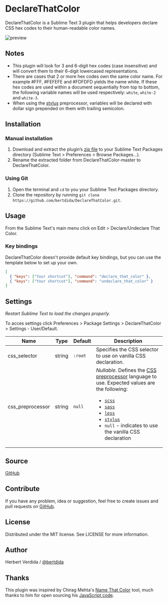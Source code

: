 # DeclareThatColor

DeclareThatColor is a Sublime Text 3 plugin that helps developers declare CSS hex codes to their human-readable color names.

![preview](https://github.com/bertdida/DeclareThatColor/blob/master/img/preview.gif?raw=true)

## Notes

- This plugin will look for 3 and 6-digit hex codes (case insensitive) and will convert them to their 6-digit lowercased representations.
- There are cases that 2 or more hex codes own the same color name. For example #FFF, #FEFEFE and #FDFDFD yields the name white. If these hex codes are used within a document sequentially from top to bottom, the following variable names will be used respectively: `white`, `white-2` and `white-3`.
- When using the [stylus](http://stylus-lang.com/) preprocessor, variables will be declared with dollar sign prepended on them with trailing semicolon.

## Installation

### Manual installation

1. Download and extract the plugin’s [zip file](https://github.com/bertdida/DeclareThatColor/archive/master.zip) to your Sublime Text Packages directory (Sublime Text > Preferences > Browse Packages...).
2. Rename the extracted folder from DeclareThatColor-master to DeclareThatColor.

### Using Git

1. Open the terminal and `cd` to you your Sublime Text Packages directory.
2. Clone the repository by running `git clone https://github.com/bertdida/DeclareThatColor.git`.

## Usage

From the Sublime Text's main menu click on Edit > Declare/Undeclare That Color.

### Key bindings

DeclareThatColor doesn't provide default key bindings, but you can use the template below to set up your own.

```json
[
  { "keys": ["Your shortcut"], "command": "declare_that_color" },
  { "keys": ["Your shortcut"], "command": "undeclare_that_color" }
]
```

## Settings

_Restart Sublime Text to load the changes properly._

To acces settings click Preferences > Package Settings > DeclareThatColor > Settings - User/Default.

| Name             | Type   | Default | Description                                                                                                                                                                                                                                                                                                                                                                                                   |
| ---------------- | ------ | ------- | ------------------------------------------------------------------------------------------------------------------------------------------------------------------------------------------------------------------------------------------------------------------------------------------------------------------------------------------------------------------------------------------------------------- |
| css_selector     | string | `:root` | Specifies the CSS selector to use on vanilla CSS declaration.                                                                                                                                                                                                                                                                                                                                                 |
| css_preprocessor | string | `null`  | _Nullable._ Defines the [CSS preprocessor](https://developer.mozilla.org/en-US/docs/Glossary/CSS_preprocessor) language to use. Expected values are the following:<ul><li>[`scss`](https://sass-lang.com/)</li><li>[`sass`](https://sass-lang.com/)</li><li>[`less`](http://lesscss.org/)</li><li>[`stylus`](http://stylus-lang.com/)</li><li>`null` - indicates to use the vanilla CSS declaration</li></ul> |

## Source

[GitHub](https://github.com/bertdida/DeclareThatColor)

## Contribute

If you have any problem, idea or suggestion, feel free to create issues and pull requests on [GitHub](https://github.com/bertdida/DeclareThatColor).

## License

Distributed under the MIT license. See LICENSE for more information.

## Author

Herbert Verdida / [@bertdida](https://twitter.com/bertdida)

## Thanks

This plugin was inspired by Chirag Mehta's [Name That Color](http://chir.ag/projects/name-that-color/) tool, much thanks to him for open sourcing his [JavaScript code](http://chir.ag/projects/ntc/ntc.js).
